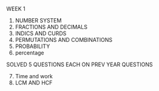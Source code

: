 WEEK 1

1. NUMBER SYSTEM
2. FRACTIONS AND DECIMALS
3. INDICS AND CURDS
4. PERMUTATIONS AND COMBINATIONS
5. PROBABILITY
6. percentage

SOLVED 5 QUESTIONS EACH ON PREV YEAR QUESTIONS

7. Time and work
8. LCM AND HCF
